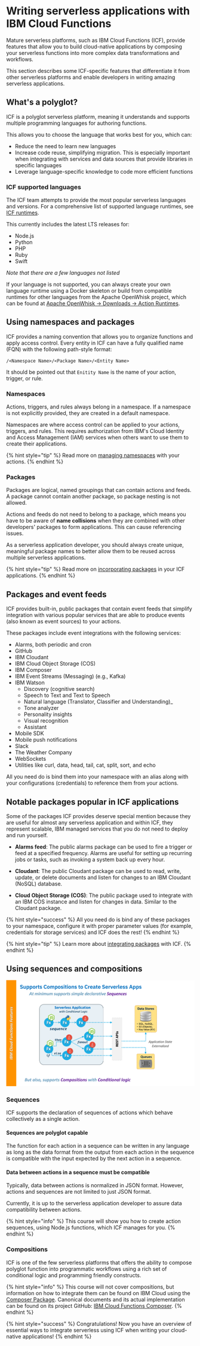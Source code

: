 <!--
#
# Licensed to the Apache Software Foundation (ASF) under one or more
# contributor license agreements.  See the NOTICE file distributed with
# this work for additional information regarding copyright ownership.
# The ASF licenses this file to You under the Apache License, Version 2.0
# (the "License"); you may not use this file except in compliance with
# the License.  You may obtain a copy of the License at
#
#     http://www.apache.org/licenses/LICENSE-2.0
#
# Unless required by applicable law or agreed to in writing, software
# distributed under the License is distributed on an "AS IS" BASIS,
# WITHOUT WARRANTIES OR CONDITIONS OF ANY KIND, either express or implied.
# See the License for the specific language governing permissions and
# limitations under the License.
#
-->

# Writing serverless applications with IBM Cloud Functions

Mature serverless platforms, such as IBM Cloud Functions (ICF), provide features that allow you to build cloud-native applications by composing your serverless functions into more complex data transformations and workflows.

This section describes some ICF-specific features that differentiate it from other serverless platforms and enable developers in writing amazing serverless applications.

## What's a polyglot?

ICF is a polyglot serverless platform, meaning it understands and supports multiple programming languages for authoring functions.

This allows you to choose the language that works best for you, which can:

- Reduce the need to learn new languages
- Increase code reuse, simplifying migration. This is especially important when integrating with services and data sources that provide libraries in specific languages
- Leverage language-specific knowledge to code more efficient functions

### ICF supported languages

The ICF team attempts to provide the most popular serverless languages and versions. For a comprehensive list of supported language runtimes, see [ICF runtimes](https://cloud.ibm.com/docs/openwhisk?topic=cloud-functions-runtimes).

This currently includes the latest LTS releases for:

- Node.js
- Python
- PHP
- Ruby
- Swift

_Note that there are a few languages not listed_

If your language is not supported, you can always create your own language runtime using a Docker skeleton or build from compatible runtimes for other languages from the Apache OpenWhisk project, which can be found at [Apache OpenWhisk -> Downloads -> Action Runtimes](https://openwhisk.apache.org/downloads.html#component-releases).


## Using namespaces and packages

ICF provides a naming convention that allows you to organize functions and apply access control. Every entity in ICF can have a fully qualified name (FQN) with the following path-style format:

```text
/<Namespace Name>/<Package Name>/<Entity Name>
```

It should be pointed out that `Enitity Name` is the name of your action, trigger, or rule.

### Namespaces

Actions, triggers, and rules always belong in a namespace. If a namespace is not explicitly provided, they are created in a default namespace.

Namespaces are where access control can be applied to your actions, triggers, and rules. This requires authorization from IBM's Cloud Identity and Access Management (IAM) services when others want to use them to create their applications.

{% hint style="tip" %}
Read more on [managing namespaces](https://cloud.ibm.com/docs/openwhisk?topic=cloud-functions-namespaces) with your actions.
{% endhint %}

### Packages

Packages are logical, named groupings that can contain actions and feeds. A package cannot contain another package, so package nesting is not allowed.

Actions and feeds do not need to belong to a package, which means you have to be aware of **name collisions** when they are combined with other developers' packages to form applications. This can cause referencing issues.

As a serverless application developer, you should always create unique, meaningful package names to better allow them to be reused across multiple serverless applications.

{% hint style="tip" %}
Read more on [incorporating packages](https://cloud.ibm.com/docs/openwhisk?topic=cloud-functions-pkg_ov) in your ICF applications.
{% endhint %}

## Packages and event feeds

ICF provides built-in, public packages that contain event feeds that simplify integration with various popular services that are able to produce events (also known as event sources) to your actions.

These packages include event integrations with the following services:

- Alarms, both periodic and cron
- GitHub
- IBM Cloudant
- IBM Cloud Object Storage (COS)
- IBM Composer
- IBM Event Streams (Messaging) (e.g., Kafka)
- IBM Watson
  - Discovery (cognitive search)
  - Speech to Text and Text to Speech
  - Natural language (Translator, Classifier and Understanding)_
  - Tone analyzer
  - Personality insights
  - Visual recognition
  - Assistant
- Mobile SDK
- Mobile push notifications
- Slack
- The Weather Company
- WebSockets
- Utilities like curl, data, head, tail, cat, split, sort, and echo

All you need do is bind them into your namespace with an alias along with your configurations (credentials) to reference them from your actions.

## Notable packages popular in ICF applications

Some of the packages ICF provides deserve special mention because they are useful for almost any serverless application and within ICF, they represent scalable, IBM managed services that you do not need to deploy and run yourself.

- **Alarms feed**: The public alarms package can be used to fire a trigger or feed at a specified frequency. Alarms are useful for setting up recurring jobs or tasks, such as invoking a system back up every hour.

- **Cloudant**: The public Cloudant package can be used to read, write, update, or delete documents and listen for changes to an IBM Cloudant (NoSQL) database.

- **Cloud Object Storage (COS)**: The public package used to integrate with an IBM COS instance and listen for changes in data. Similar to the Cloudant package.

{% hint style="success" %}
All you need do is bind any of these packages to your namespace, configure it with proper parameter values (for example, credentials for storage services) and ICF does the rest!
{% endhint %}

{% hint style="tip" %}
Learn more about [integrating packages](https://cloud.ibm.com/docs/openwhisk?topic=cloud-functions-pkg_ov) with ICF.
{% endhint %}

## Using sequences and compositions

![Polyglot sequences and compositions on ICF](images/101-ex0-serverless-icf-compositions.png)

### Sequences

ICF supports the declaration of sequences of actions which behave collectively as a single action.

#### Sequences are polyglot capable

The function for each action in a sequence can be written in any language as long as the data format from the output from each action in the sequence is compatible with the input expected by the next action in a sequence.

#### Data between actions in a sequence must be compatible

Typically, data between actions is normalized in JSON format. However, actions and sequences are not limited to just JSON format.

Currently, it is up to the serverless application developer to assure data compatibility between actions.

{% hint style="info" %}
This course will show you how to create action sequences, using Node.js functions, which ICF manages for you.
{% endhint %}

### Compositions

ICF is one of the few serverless platforms that offers the ability to compose polyglot function into programmatic workflows using a rich set of conditional logic and programming friendly constructs.

{% hint style="info" %}
This course will not cover compositions, but information on how to integrate them can be found on IBM Cloud using the [Composer Package](https://cloud.ibm.com/docs/openwhisk?topic=cloud-functions-pkg_composer).  Canonical documents and its actual implementation can be found on its project GitHub: [IBM Cloud Functions Composer](https://github.com/ibm-functions/composer).
{% endhint %}

{% hint style="success" %}
Congratulations! Now you have an overview of essential ways to integrate serverless using ICF when writing your cloud-native applications!
{% endhint %}

